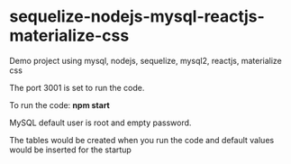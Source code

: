 # sequelize-nodejs-mysql-reactjs-materialize-css
Demo project using mysql, nodejs, sequelize, mysql2, reactjs, materialize css

The port 3001 is set to run the code.

To run the code: <b>npm start</b>

MySQL default user is root and empty password.

The tables would be created when you run the code and default values would be inserted for the startup
